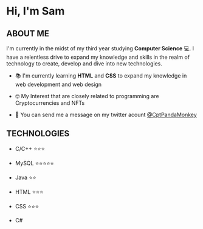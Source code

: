 # Hi, I'm Sam

<h2>ABOUT ME</h2>

I'm currently in the midst of my third year studying **Computer Science** 💻. I have a relentless drive to expand my knowledge
and skills in the realm of technology to create, develop and dive into new technologies.

- 📚 I'm currently learning **HTML** and **CSS** to expand my knowledge in web development and web design

- 🤓 My Interest that are closely related to programming are Cryptocurrencies and NFTs

- 💭 You can send me a message on my twitter acount [@CptPandaMonkey](https://twitter.com/CptPandaMonkey)

<h2>TECHNOLOGIES</h2>

- C/C++ ⭐⭐⭐

- MySQL ⭐⭐⭐⭐⭐

- Java ⭐⭐

- HTML ⭐⭐⭐

- CSS ⭐⭐⭐

- C#

<!--add more info and icons soon-->